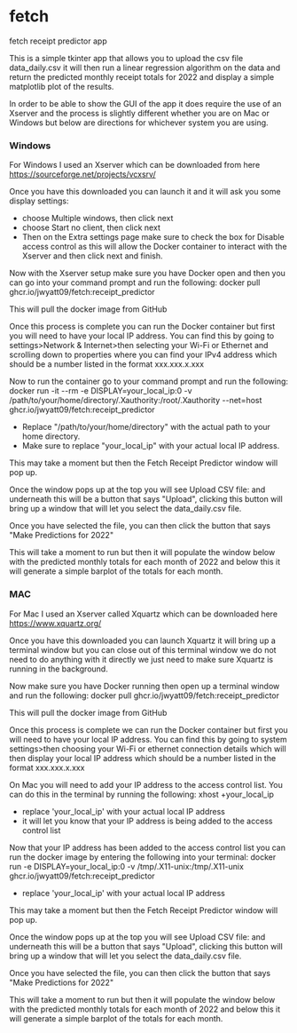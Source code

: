 # fetch
fetch receipt predictor app

This is a simple tkinter app that allows you to upload the csv file data_daily.csv it will then run a linear regression algorithm on the data and return the predicted monthly receipt totals for 2022 and display a simple matplotlib plot of the results.

In order to be able to show the GUI of the app it does require the use of an Xserver and the process is slightly different whether you are on Mac or Windows but below are directions for whichever system you are using.

### Windows

For Windows I used an Xserver which can be downloaded from here https://sourceforge.net/projects/vcxsrv/

Once you have this downloaded you can launch it and it will ask you some display settings:
  - choose Multiple windows, then click next
  - choose Start no client, then click next
  - Then on the Extra settings page make sure to check the box for Disable access control as this will allow the Docker container to interact with the Xserver and then click next and finish.

Now with the Xserver setup make sure you have Docker open and then you can go into your command prompt and run the following: docker pull ghcr.io/jwyatt09/fetch:receipt_predictor

This will pull the docker image from GitHub

Once this process is complete you can run the Docker container but first you will need to have your local IP address. You can find this by going to settings>Network & Internet>then selecting your Wi-Fi or Ethernet and scrolling down to properties where you can find your IPv4 address which should be a number listed in the format xxx.xxx.x.xxx

Now to run the container go to your command prompt and run the following: docker run -it --rm -e DISPLAY=your_local_ip:0 -v /path/to/your/home/directory/.Xauthority:/root/.Xauthority --net=host ghcr.io/jwyatt09/fetch:receipt_predictor
  - Replace "/path/to/your/home/directory" with the actual path to your home directory.
  - Make sure to replace "your_local_ip" with your actual local IP address.

This may take a moment but then the Fetch Receipt Predictor window will pop up.

Once the window pops up at the top you will see Upload CSV file: and underneath this will be a button that says "Upload", clicking this button will bring up a window that will let you select the data_daily.csv file.

Once you have selected the file, you can then click the button that says "Make Predictions for 2022"

This will take a moment to run but then it will populate the window below with the predicted monthly totals for each month of 2022 and below this it will generate a simple barplot of the totals for each month.

### MAC

For Mac I used an Xserver called Xquartz which can be downloaded here https://www.xquartz.org/

Once you have this downloaded you can launch Xquartz it will bring up a terminal window but you can close out of this terminal window we do not need to do anything with it directly we just need to make sure Xquartz is running in the background.

Now make sure you have Docker running then open up a terminal window and run the following: docker pull ghcr.io/jwyatt09/fetch:receipt_predictor

This will pull the docker image from GitHub

Once this process is complete we can run the Docker container but first you will need to have your local IP address. You can find this by going to system settings>then choosing your Wi-Fi or ethernet connection details which will then display your local IP address which should be a number listed in the format xxx.xxx.x.xxx

On Mac you will need to add your IP address to the access control list. You can do this in the terminal by running the following: xhost +your_local_ip
  - replace 'your_local_ip' with your actual local IP address
  - it will let you know that your IP address is being added to the access control list

Now that your IP address has been added to the access control list you can run the docker image by entering the following into your terminal: docker run -e DISPLAY=your_local_ip:0 -v /tmp/.X11-unix:/tmp/.X11-unix ghcr.io/jwyatt09/fetch:receipt_predictor
  - replace 'your_local_ip' with your actual local IP address

This may take a moment but then the Fetch Receipt Predictor window will pop up.

Once the window pops up at the top you will see Upload CSV file: and underneath this will be a button that says "Upload", clicking this button will bring up a window that will let you select the data_daily.csv file.

Once you have selected the file, you can then click the button that says "Make Predictions for 2022"

This will take a moment to run but then it will populate the window below with the predicted monthly totals for each month of 2022 and below this it will generate a simple barplot of the totals for each month.

